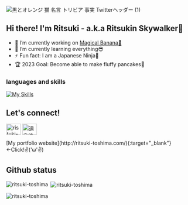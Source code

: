![黒とオレンジ 猫 名言 トリビア 事実 Twitterヘッダー (1)](https://github.com/Ritsuki-Toshima/Ritsuki-Toshima/assets/138346709/914405bc-6e40-4b04-b15c-f75960bfb46a)

## Hi there! I'm Ritsuki - a.k.a Ritsukin Skywalker👑
- 🔭 I’m currently working on [Magical Banana🍌](https://github.com/Ritsuki-Toshima/Magical)
- 🌱 I’m currently learning everything😎
- ⚡ Fun fact: I am a Japanese Ninja🥷
- 🏆 2023 Goal: Become able to make fluffy pancakes🥞

### languages and skills
[![My Skills](https://skillicons.dev/icons?i=html,css,js,vue,ruby,rails,sqlite,figma,bootstrap,vscode,heroku)](https://skillicons.dev)

## Let's connect!
<p align="left">
<a href="https://linkedin.com/in/ristuki-toshima" target="blank"><img align="center" src="https://raw.githubusercontent.com/rahuldkjain/github-profile-readme-generator/master/src/images/icons/Social/linked-in-alt.svg" alt="ristuki-toshima" height="30" width="40" /></a>
<a href="https://fb.com/遠島律貴" target="blank"><img align="center" src="https://raw.githubusercontent.com/rahuldkjain/github-profile-readme-generator/master/src/images/icons/Social/facebook.svg" alt="遠島律貴" height="30" width="40" /></a>
</p>
[My portfolio website](http://ritsuki-toshima.com/){:target="_blank"}
←Click!✌️('ω'✌️)


## Github status
<p><img align="left" src="https://github-readme-stats.vercel.app/api/top-langs?username=ritsuki-toshima&show_icons=true&locale=en&layout=compact" alt="ritsuki-toshima"　/></p>
<p>&nbsp;<img align="center" src="https://github-readme-stats.vercel.app/api?username=ritsuki-toshima&show_icons=true&locale=en" alt="ritsuki-toshima"/></p>
<p><img align="center" src="https://github-readme-streak-stats.herokuapp.com/?user=ritsuki-toshima&" alt="ritsuki-toshima" /></p>





                
